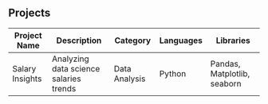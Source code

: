 ## Projects

| Project Name      | Description                               | Category            | Languages       | Libraries             |
|------------------|-----------------------------------|------------------|--------------|-------------------|
| Salary Insights  | Analyzing data science salaries trends | Data Analysis      | Python        | Pandas, Matplotlib, seaborn |

